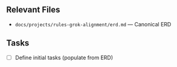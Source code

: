## Relevant Files

- `docs/projects/rules-grok-alignment/erd.md` — Canonical ERD

## Tasks

- [ ] Define initial tasks (populate from ERD)

